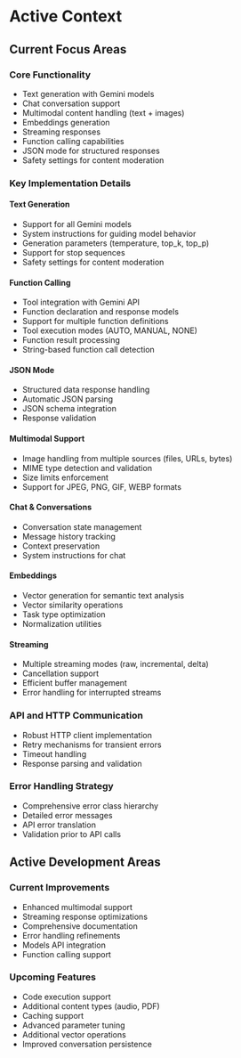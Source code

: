 # Active Context

## Current Focus Areas

### Core Functionality

- Text generation with Gemini models
- Chat conversation support
- Multimodal content handling (text + images)
- Embeddings generation
- Streaming responses
- Function calling capabilities
- JSON mode for structured responses
- Safety settings for content moderation

### Key Implementation Details

#### Text Generation

- Support for all Gemini models
- System instructions for guiding model behavior
- Generation parameters (temperature, top_k, top_p)
- Support for stop sequences
- Safety settings for content moderation

#### Function Calling

- Tool integration with Gemini API
- Function declaration and response models
- Support for multiple function definitions
- Tool execution modes (AUTO, MANUAL, NONE)
- Function result processing
- String-based function call detection

#### JSON Mode

- Structured data response handling
- Automatic JSON parsing
- JSON schema integration
- Response validation

#### Multimodal Support

- Image handling from multiple sources (files, URLs, bytes)
- MIME type detection and validation
- Size limits enforcement
- Support for JPEG, PNG, GIF, WEBP formats

#### Chat & Conversations

- Conversation state management
- Message history tracking
- Context preservation
- System instructions for chat

#### Embeddings

- Vector generation for semantic text analysis
- Vector similarity operations
- Task type optimization
- Normalization utilities

#### Streaming

- Multiple streaming modes (raw, incremental, delta)
- Cancellation support
- Efficient buffer management
- Error handling for interrupted streams

### API and HTTP Communication

- Robust HTTP client implementation
- Retry mechanisms for transient errors
- Timeout handling
- Response parsing and validation

### Error Handling Strategy

- Comprehensive error class hierarchy
- Detailed error messages
- API error translation
- Validation prior to API calls

## Active Development Areas

### Current Improvements

- Enhanced multimodal support
- Streaming response optimizations
- Comprehensive documentation
- Error handling refinements
- Models API integration
- Function calling support

### Upcoming Features

- Code execution support
- Additional content types (audio, PDF)
- Caching support
- Advanced parameter tuning
- Additional vector operations
- Improved conversation persistence
